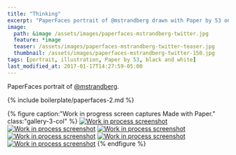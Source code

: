 ```yaml
---
title: "Thinking"
excerpt: "PaperFaces portrait of @mstrandberg drawn with Paper by 53 on an iPad."
image: 
  path: &image /assets/images/paperfaces-mstrandberg-twitter.jpg 
  feature: *image
  teaser: /assets/images/paperfaces-mstrandberg-twitter-teaser.jpg
  thumbnail: /assets/images/paperfaces-mstrandberg-twitter-150.jpg
tags: [portrait, illustration, Paper by 53, black and white]
last_modified_at: 2017-01-17T14:27:59-05:00
---
```


PaperFaces portrait of [@mstrandberg](https://twitter.com/mstrandberg).

{% include boilerplate/paperfaces-2.md %}

{% figure caption:"Work in progress screen captures Made with Paper." class:"gallery-3-col" %}
[![Work in process screenshot](/assets/images/paperfaces-mstrandberg-process-1-600.jpg)](/assets/images/paperfaces-mstrandberg-process-1-lg.jpg)
[![Work in process screenshot](/assets/images/paperfaces-mstrandberg-process-2-600.jpg)](/assets/images/paperfaces-mstrandberg-process-2-lg.jpg)
[![Work in process screenshot](/assets/images/paperfaces-mstrandberg-process-3-600.jpg)](/assets/images/paperfaces-mstrandberg-process-3-lg.jpg)
[![Work in process screenshot](/assets/images/paperfaces-mstrandberg-process-4-600.jpg)](/assets/images/paperfaces-mstrandberg-process-4-lg.jpg)
[![Work in process screenshot](/assets/images/paperfaces-mstrandberg-process-5-600.jpg)](/assets/images/paperfaces-mstrandberg-process-5-lg.jpg)
[![Work in process screenshot](/assets/images/paperfaces-mstrandberg-process-6-600.jpg)](/assets/images/paperfaces-mstrandberg-process-6-lg.jpg)
{% endfigure %}
